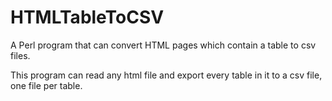 HTMLTableToCSV
==============

A Perl program that can convert HTML pages which contain a table to csv files.

This program can read any html file and export every table in it to a csv file, one file per table. 
